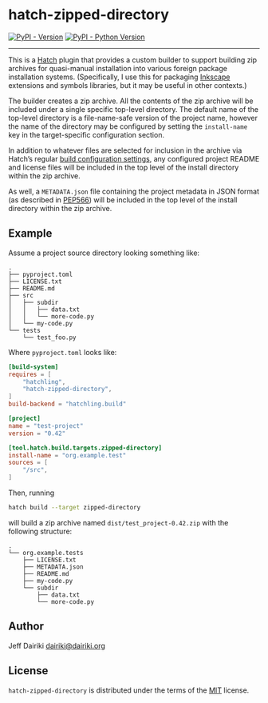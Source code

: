 # hatch-zipped-directory

[![PyPI - Version](https://img.shields.io/pypi/v/hatch-zipped-directory.svg)](https://pypi.org/project/hatch-zipped-directory)
[![PyPI - Python Version](https://img.shields.io/pypi/pyversions/hatch-zipped-directory.svg)](https://pypi.org/project/hatch-zipped-directory)

-----

This is a [Hatch](https://hatch.pypa.io/latest/) plugin that provides
a custom builder to support building zip archives for quasi-manual
installation into various foreign package installation systems.
(Specifically, I use this for packaging
[Inkscape](https://inkscape.org/) extensions and symbols libraries,
but it may be useful in other contexts.)

The builder creates a zip archive.  All the contents of the zip
archive will be included under a single specific top-level directory.
The default name of the top-level directory is a file-name-safe
version of the project name, however the name of the directory may be
configured by setting the `install-name` key in the target-specific
configuration section.

In addition to whatever files are selected for inclusion in the
archive via Hatch’s regular [build configuration
settings](https://hatch.pypa.io/latest/config/build/), any configured
project README and license files will be included in the top level of
the install directory within the zip archive.

As well, a `METADATA.json` file containing the project metadata in
JSON format (as described in
[PEP566](https://peps.python.org/pep-0566/#json-compatible-metadata))
will be included in the top level of the install directory within the
zip archive.


## Example

Assume a project source directory looking something like:
```
.
├── pyproject.toml
├── LICENSE.txt
├── README.md
├── src
│   ├── subdir
│   │   ├── data.txt
│   │   └── more-code.py
│   └── my-code.py
└── tests
    └── test_foo.py
```

Where `pyproject.toml` looks like:
```toml
[build-system]
requires = [
    "hatchling",
    "hatch-zipped-directory",
]
build-backend = "hatchling.build"

[project]
name = "test-project"
version = "0.42"

[tool.hatch.build.targets.zipped-directory]
install-name = "org.example.test"
sources = [
    "/src",
]
```

Then, running
```sh
hatch build --target zipped-directory
```

will build a zip archive named `dist/test_project-0.42.zip` with the following
structure:
```
.
└── org.example.tests
    ├── LICENSE.txt
    ├── METADATA.json
    ├── README.md
    ├── my-code.py
    └── subdir
        ├── data.txt
        └── more-code.py
```


## Author

Jeff Dairiki <dairiki@dairiki.org>

## License

`hatch-zipped-directory` is distributed under the terms of the
[MIT](https://spdx.org/licenses/MIT.html) license.
